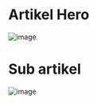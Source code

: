 
# Artikel Hero 
![image](https://github.com/user-attachments/assets/5154ff25-4a64-43f3-a753-935971d3db82)


# Sub artikel 
![image](https://github.com/user-attachments/assets/81029729-edd9-4aba-91db-46ce6fae7f46)

